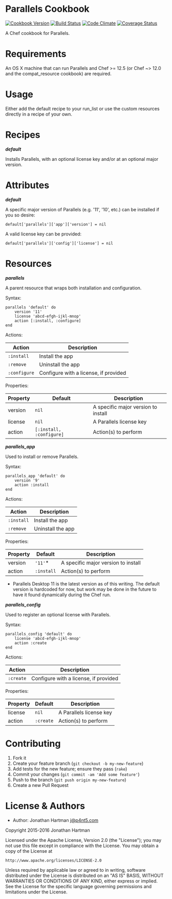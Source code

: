 Parallels Cookbook
==================
[![Cookbook Version](https://img.shields.io/cookbook/v/parallels.svg)][cookbook]
[![Build Status](https://img.shields.io/travis/RoboticCheese/parallels-chef.svg)][travis]
[![Code Climate](https://img.shields.io/codeclimate/github/RoboticCheese/parallels-chef.svg)][codeclimate]
[![Coverage Status](https://img.shields.io/coveralls/RoboticCheese/parallels-chef.svg)][coveralls]

[cookbook]: https://supermarket.chef.io/cookbooks/parallels
[travis]: https://travis-ci.org/RoboticCheese/parallels-chef
[codeclimate]: https://codeclimate.com/github/RoboticCheese/parallels-chef
[coveralls]: https://coveralls.io/r/RoboticCheese/parallels-chef

A Chef cookbook for Parallels.

Requirements
============

An OS X machine that can run Parallels and Chef >= 12.5 (or Chef ~> 12.0 and
the compat_resource cookbook) are required.

Usage
=====

Either add the default recipe to your run_list or use the custom resources
directly in a recipe of your own.

Recipes
=======

***default***

Installs Parallels, with an optional license key and/or at an optional major
version.

Attributes
==========

***default***

A specific major version of Parallels (e.g. '11', '10', etc.) can be installed
if you so desire:

    default['parallels']['app']['version'] = nil

A valid license key can be provided:

    default['parallels']['config']['license'] = nil

Resources
=========

***parallels***

A parent resource that wraps both installation and configuration.

Syntax:

    parallels 'default' do
        version '11'
        license 'abcd-efgh-ijkl-mnop'
        action [:install, :configure]
    end

Actions:

| Action       | Description                           |
|--------------|---------------------------------------|
| `:install`   | Install the app                       |
| `:remove`    | Uninstall the app                     |
| `:configure` | Configure with a license, if provided |

Properties:

| Property | Default                  | Description                         |
|----------|--------------------------|-------------------------------------|
| version  | `nil`                    | A specific major version to install |
| license  | `nil`                    | A Parallels license key             |
| action   | `[:install, :configure]` | Action(s) to perform                |

***parallels_app***

Used to install or remove Parallels.

Syntax:

    parallels_app 'default' do
        version '9'
        action :install
    end

Actions:

| Action     | Description       |
|------------|-------------------|
| `:install` | Install the app   |
| `:remove`  | Uninstall the app |

Properties:

| Property | Default    | Description                         |
|----------|------------|-------------------------------------|
| version  | `'11'`\*   | A specific major version to install |
| action   | `:install` | Action(s) to perform                |

* Parallels Desktop 11 is the latest version as of this writing. The default
  version is hardcoded for now, but work may be done in the future to have it
  found dynamically during the Chef run.

***parallels_config***

Used to register an optional license with Parallels.

Syntax:

    parallels_config 'default' do
        license 'abcd-efgh-ijkl-mnop'
        action :create
    end

Actions:

| Action    | Description                           |
|-----------|---------------------------------------|
| `:create` | Configure with a license, if provided |

Properties:

| Property | Default   | Description             |
|----------|-----------|-------------------------|
| license  | `nil`     | A Parallels license key |
| action   | `:create` | Action(s) to perform    |

Contributing
============

1. Fork it
2. Create your feature branch (`git checkout -b my-new-feature`)
3. Add tests for the new feature; ensure they pass (`rake`)
4. Commit your changes (`git commit -am 'Add some feature'`)
5. Push to the branch (`git push origin my-new-feature`)
6. Create a new Pull Request

License & Authors
=================
- Author: Jonathan Hartman <j@p4nt5.com>

Copyright 2015-2016 Jonathan Hartman

Licensed under the Apache License, Version 2.0 (the "License");
you may not use this file except in compliance with the License.
You may obtain a copy of the License at

    http://www.apache.org/licenses/LICENSE-2.0

Unless required by applicable law or agreed to in writing, software
distributed under the License is distributed on an "AS IS" BASIS,
WITHOUT WARRANTIES OR CONDITIONS OF ANY KIND, either express or implied.
See the License for the specific language governing permissions and
limitations under the License.
